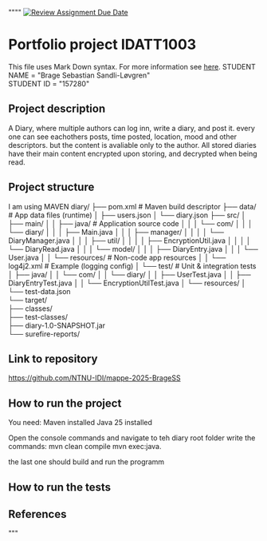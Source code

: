 """"
[![Review Assignment Due Date](https://classroom.github.com/assets/deadline-readme-button-22041afd0340ce965d47ae6ef1cefeee28c7c493a6346c4f15d667ab976d596c.svg)](https://classroom.github.com/a/NzRaDbQp)
# Portfolio project IDATT1003
This file uses Mark Down syntax. For more information see [here](https://www.markdownguide.org/basic-syntax/).
STUDENT NAME = "Brage Sebastian Sandli-Løvgren"  
STUDENT ID = "157280"

## Project description
A Diary, where multiple authors can log inn, write a diary, and post it. 
every one can see eachothers posts, time posted, location, mood and other descriptors. 
but the content is avaliable only to the author.
All stored diaries have their main content encrypted upon storing, and decrypted when being read.

## Project structure
I am using MAVEN
diary/
├── pom.xml                                # Maven build descriptor
├── data/                                  # App data files (runtime)
│   ├── users.json
│   └── diary.json
├── src/
│   ├── main/
│   │   ├── java/                          # Application source code
│   │   │   └── com/
│   │   │       └── diary/
│   │   │           ├── Main.java
│   │   │           ├── manager/
│   │   │           │   └── DiaryManager.java
│   │   │           ├── util/
│   │   │           │   ├── EncryptionUtil.java
│   │   │           │   └── DiaryRead.java
│   │   │           └── model/
│   │   │               ├── DiaryEntry.java
│   │   │               └── User.java
│   │   └── resources/                     # Non-code app resources
│   │       └── log4j2.xml                 # Example (logging config)
│   └── test/                              # Unit & integration tests
│       ├── java/
│       │   └── com/
│       │       └── diary/
│       │           ├── UserTest.java
│       │           ├── DiaryEntryTest.java
│       │           └── EncryptionUtilTest.java
│       └── resources/
│           └── test-data.json  
└── target/                                
    ├── classes/                           
    ├── test-classes/                      
    ├── diary-1.0-SNAPSHOT.jar             
    └── surefire-reports/   

## Link to repository
https://github.com/NTNU-IDI/mappe-2025-BrageSS

## How to run the project
You need:
Maven installed
Java  25 installed

Open the console commands and navigate to teh diary root folder
write the commands: 
mvn clean compile
mvn exec:java. 

the last one should build and run the programm

## How to run the tests


## References
[//]: # (TODO: Include references here, if any. For example, if you have used code from the course book, include a reference to the chapter.
Or if you have used code from a website or other source, include a link to the source.)
"""
